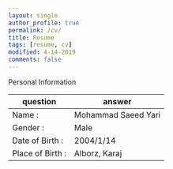 ```yaml
---
layout: single
author_profile: true
permalink: /cv/
title: Resume
tags: [resume, cv]
modified: 4-14-2019
comments: false
---
```

Personal Information

| question             | answer                  |
|----------------------|-------------------------|
| Name :               | Mohammad Saeed Yari     |
| Gender :             | Male                    |
| Date of Birth :      | 2004/1/14               |
| Place of Birth :     | Alborz, Karaj           |
